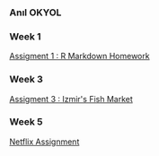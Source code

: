 ### Anıl OKYOL

###  Week 1

[Assigment 1 : R Markdown Homework](R_Markdown_Homework.html) 

###  Week 3

[Assigment 3 : Izmir's Fish Market](Week3_Assigment_Fish_Market.html) 


###  Week 5

[Netflix Assignment](netflix_assignment.html) 
